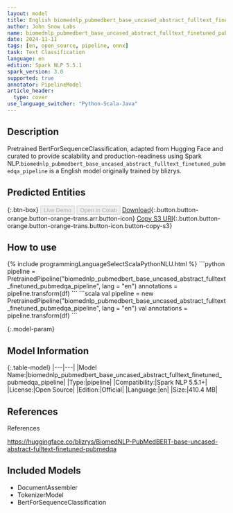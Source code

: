 ```yaml
---
layout: model
title: English biomednlp_pubmedbert_base_uncased_abstract_fulltext_finetuned_pubmedqa_pipeline pipeline BertForSequenceClassification from blizrys
author: John Snow Labs
name: biomednlp_pubmedbert_base_uncased_abstract_fulltext_finetuned_pubmedqa_pipeline
date: 2024-11-11
tags: [en, open_source, pipeline, onnx]
task: Text Classification
language: en
edition: Spark NLP 5.5.1
spark_version: 3.0
supported: true
annotator: PipelineModel
article_header:
  type: cover
use_language_switcher: "Python-Scala-Java"
---
```


## Description

Pretrained BertForSequenceClassification, adapted from Hugging Face and curated to provide scalability and production-readiness using Spark NLP.`biomednlp_pubmedbert_base_uncased_abstract_fulltext_finetuned_pubmedqa_pipeline` is a English model originally trained by blizrys.

## Predicted Entities



{:.btn-box}
<button class="button button-orange" disabled>Live Demo</button>
<button class="button button-orange" disabled>Open in Colab</button>
[Download](https://s3.amazonaws.com/auxdata.johnsnowlabs.com/public/models/biomednlp_pubmedbert_base_uncased_abstract_fulltext_finetuned_pubmedqa_pipeline_en_5.5.1_3.0_1731310188434.zip){:.button.button-orange.button-orange-trans.arr.button-icon}
[Copy S3 URI](s3://auxdata.johnsnowlabs.com/public/models/biomednlp_pubmedbert_base_uncased_abstract_fulltext_finetuned_pubmedqa_pipeline_en_5.5.1_3.0_1731310188434.zip){:.button.button-orange.button-orange-trans.button-icon.button-copy-s3}

## How to use



<div class="tabs-box" markdown="1">
{% include programmingLanguageSelectScalaPythonNLU.html %}
```python
pipeline = PretrainedPipeline("biomednlp_pubmedbert_base_uncased_abstract_fulltext_finetuned_pubmedqa_pipeline", lang = "en")
annotations =  pipeline.transform(df)
```
```scala
val pipeline = new PretrainedPipeline("biomednlp_pubmedbert_base_uncased_abstract_fulltext_finetuned_pubmedqa_pipeline", lang = "en")
val annotations = pipeline.transform(df)
```
</div>

{:.model-param}
## Model Information

{:.table-model}
|---|---|
|Model Name:|biomednlp_pubmedbert_base_uncased_abstract_fulltext_finetuned_pubmedqa_pipeline|
|Type:|pipeline|
|Compatibility:|Spark NLP 5.5.1+|
|License:|Open Source|
|Edition:|Official|
|Language:|en|
|Size:|410.4 MB|

## References

References

https://huggingface.co/blizrys/BiomedNLP-PubMedBERT-base-uncased-abstract-fulltext-finetuned-pubmedqa

## Included Models

- DocumentAssembler
- TokenizerModel
- BertForSequenceClassification